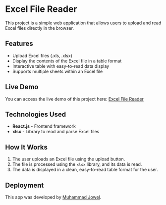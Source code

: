 # Excel File Reader

This project is a simple web application that allows users to upload and read Excel files directly in the browser.

## Features

- Upload Excel files (.xls, .xlsx)
- Display the contents of the Excel file in a table format
- Interactive table with easy-to-read data display
- Supports multiple sheets within an Excel file

## Live Demo

You can access the live demo of this project here: [Excel File Reader](https://excel-file-reader-delta.vercel.app/)

## Technologies Used

- **React.js** - Frontend framework
- **xlsx** - Library to read and parse Excel files

## How It Works

1. The user uploads an Excel file using the upload button.
2. The file is processed using the `xlsx` library, and its data is read.
3. The data is displayed in a clean, easy-to-read table format for the user.

## Deployment

This app was developed by [Muhammad Jowel](https://github.com/muhammad-jowel).
